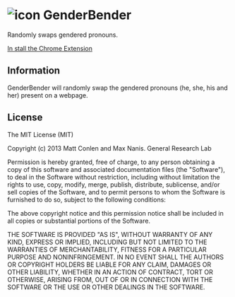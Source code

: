 ![icon](http://i.imgur.com/Fk1xBGM.png) GenderBender  
===========

 Randomly swaps gendered pronouns.

[In stall the Chrome Extension](https://chrome.google.com/webstore/detail/jaajfhcacaejhinlnleoaflddclcgnam)

## Information

GenderBender will randomly swap the gendered pronouns (he, she, his and her) present on a webpage.


## License

The MIT License (MIT)

Copyright (c) 2013 Matt Conlen and Max Nanis. General Research Lab

Permission is hereby granted, free of charge, to any person obtaining a copy of
this software and associated documentation files (the "Software"), to deal in
the Software without restriction, including without limitation the rights to
use, copy, modify, merge, publish, distribute, sublicense, and/or sell copies of
the Software, and to permit persons to whom the Software is furnished to do so,
subject to the following conditions:

The above copyright notice and this permission notice shall be included in all
copies or substantial portions of the Software.

THE SOFTWARE IS PROVIDED "AS IS", WITHOUT WARRANTY OF ANY KIND, EXPRESS OR
IMPLIED, INCLUDING BUT NOT LIMITED TO THE WARRANTIES OF MERCHANTABILITY, FITNESS
FOR A PARTICULAR PURPOSE AND NONINFRINGEMENT. IN NO EVENT SHALL THE AUTHORS OR
COPYRIGHT HOLDERS BE LIABLE FOR ANY CLAIM, DAMAGES OR OTHER LIABILITY, WHETHER
IN AN ACTION OF CONTRACT, TORT OR OTHERWISE, ARISING FROM, OUT OF OR IN
CONNECTION WITH THE SOFTWARE OR THE USE OR OTHER DEALINGS IN THE SOFTWARE.

